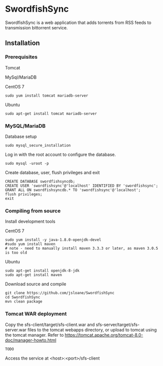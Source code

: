 # SwordfishSync

SwordfishSync is a web application that adds torrents from RSS feeds to transmission bittorrent service.

## Installation

### Prerequisites

Tomcat

MySql/MariaDB


CentOS 7
```
sudo yum install tomcat mariadb-server
```
Ubuntu
```
sudo apt-get install tomcat mariadb-server
```

### MySQL/MariaDB

Database setup

```
sudo mysql_secure_installation
```

Log in with the root account to configure the database.

```
sudo mysql -uroot -p
```

Create database, user, flush privileges and exit

```
CREATE DATABASE swordfishsyncdb;
CREATE USER 'swordfishsync'@'localhost' IDENTIFIED BY 'swordfishsync';
GRANT ALL ON swordfishsyncdb.* TO 'swordfishsync'@'localhost';
flush privileges;
exit
```

### Compiling from source

Install development tools

CentOS 7
```
sudo yum install -y java-1.8.0-openjdk-devel
#sudo yum install maven
# note - need to manually install maven 3.3.3 or later, as maven 3.0.5 is too old
```
Ubuntu
```
sudo apt-get install openjdk-8-jdk
sudo apt-get install maven
```

Download source and compile

```
git clone https://github.com/jsloane/SwordfishSync
cd SwordfishSync
mvn clean package
```

### Tomcat WAR deployment

Copy the sfs-client/target/sfs-client.war and sfs-server/target/sfs-server.war files to the tomcat webapps directory, or upload to tomcat using the tomcat manager.
Refer to https://tomcat.apache.org/tomcat-8.0-doc/manager-howto.html

```
TODO
```

Access the service at \<host\>:\<port\>/sfs-client
